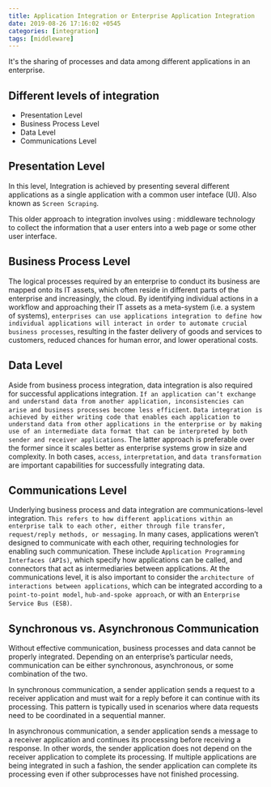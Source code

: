 ```yaml
---
title: Application Integration or Enterprise Application Integration
date: 2019-08-26 17:16:02 +0545
categories: [integration]
tags: [middleware]
---
```



It's the sharing of processes and data among different applications in an enterprise.

## Different levels of integration

- Presentation Level
- Business Process Level
- Data Level
- Communications Level

## Presentation Level

In this level, Integration is achieved by presenting several different applications
as a single application with a common user inteface (UI). Also known as `Screen Scraping`.

This older approach to integration involves using : middleware technology to collect the
information that a user enters into a web page or some other user interface.

## Business Process Level

The logical processes required by an enterprise to conduct its business are mapped onto its
IT assets, which often reside in different parts of the enterprise and increasingly, the cloud.
By identifying individual actions in a workflow and approaching their IT assets as a meta-system
(i.e. a system of systems), `enterprises can use applications integration to define how individual
applications will interact in order to automate crucial business processes`, resulting in the faster
delivery of goods and services to customers, reduced chances for human error, and lower
operational costs.

## Data Level

Aside from business process integration, data integration is also required for successful
applications integration. `If an application can’t exchange and understand data from another
application, inconsistencies can arise and business processes become less efficient`.
`Data integration is achieved by either writing code that enables each application to understand
data from other applications in the enterprise or by making use of an intermediate data format
that can be interpreted by both sender and receiver applications`. The latter approach is preferable
over the former since it scales better as enterprise systems grow in size and complexity.
In both cases, `access`, `interpretation`, and `data transformation` are important capabilities for
successfully integrating data.

## Communications Level

Underlying business process and data integration are communications-level integration. `This refers
to how different applications within an enterprise talk to each other, either through file transfer,
request/reply methods, or messaging`. In many cases, applications weren’t designed to communicate with
each other, requiring technologies for enabling such communication. These include
`Application Programming Interfaces (APIs)`, which specify how applications can be called, and connectors
that act as intermediaries between applications. At the communications level, it is also important to
consider the `architecture of interactions between applications`, which can be integrated according to
a `point-to-point model`, `hub-and-spoke approach`, or with an `Enterprise Service Bus (ESB)`.

## Synchronous vs. Asynchronous Communication

Without effective communication, business processes and data cannot be properly integrated. Depending on
an enterprise’s particular needs, communication can be either synchronous, asynchronous,
or some combination of the two.

In synchronous communication, a sender application sends a request to a receiver application and must wait
for a reply before it can continue with its processing. This pattern is typically used in scenarios where data
requests need to be coordinated in a sequential manner.

In asynchronous communication, a sender application sends a message to a receiver application and continues
its processing before receiving a response. In other words, the sender application does not depend on
the receiver application to complete its processing. If multiple applications are being integrated in such
a fashion, the sender application can complete its processing even if other subprocesses have not
finished processing.
